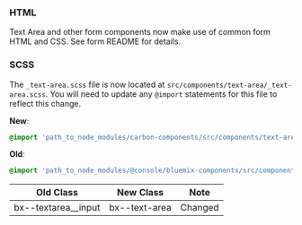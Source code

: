 ### HTML

Text Area and other form components now make use of common form HTML and CSS.
See form README for details.

### SCSS

The `_text-area.scss` file is now located at
`src/components/text-area/_text-area.scss`. You will need to update any
`@import` statements for this file to reflect this change.

**New**:

```scss
@import 'path_to_node_modules/carbon-components/src/components/text-area/text-area';
```

**Old**:

```scss
@import 'path_to_node_modules/@console/bluemix-components/src/components/text-area/text-area';
```

| Old Class             | New Class     | Note    |
| --------------------- | ------------- | ------- |
| bx--textarea\_\_input | bx--text-area | Changed |

